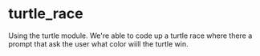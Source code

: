 # turtle_race
Using the turtle module. We're able to code up a turtle race where there a prompt that ask the user what color wiill the turtle win.
